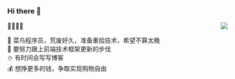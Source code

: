 ### Hi there 👋

<!--
**xyyWork2018/xyyWork2018** is a ✨ _special_ ✨ repository because its `README.md` (this file) appears on your GitHub profile.

Here are some ideas to get you started:

- 🔭 I’m currently working on ...
- 🌱 I’m currently learning ...
- 👯 I’m looking to collaborate on ...
- 🤔 I’m looking for help with ...
- 💬 Ask me about ...
- 📫 How to reach me: ...
- 😄 Pronouns: ...
- ⚡ Fun fact: ...
-->

<img align="right" src="https://github-readme-stats.vercel.app/api?username=xyyWork2018&show_icons=true">



💜💙💚💗   

🐤 菜鸟程序员，荒废好久，准备重拾技术，希望不算太晚  
🐸 要努力跟上前端技术框架更新的步伐  
⛄ 有时间会写写博客  
💰 想挣更多的钱，争取实现购物自由

